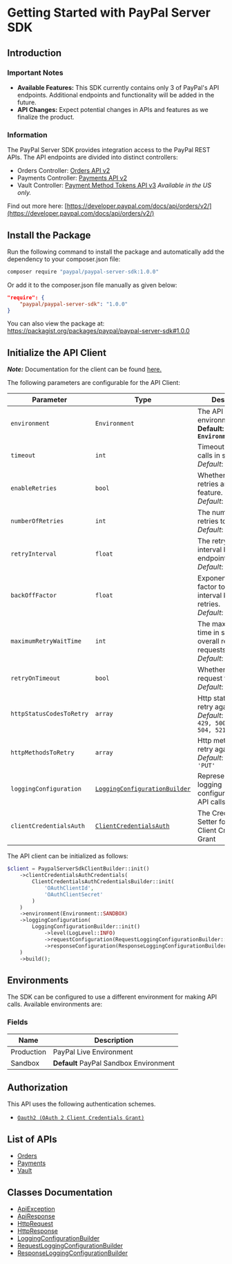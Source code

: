 
# Getting Started with PayPal Server SDK

## Introduction

### Important Notes

- **Available Features:** This SDK currently contains only 3 of PayPal's API endpoints. Additional endpoints and functionality will be added in the future.
- **API Changes:** Expect potential changes in APIs and features as we finalize the product.

### Information

The PayPal Server SDK provides integration access to the PayPal REST APIs. The API endpoints are divided into distinct controllers:

- Orders Controller: <a href="https://developer.paypal.com/docs/api/orders/v2/">Orders API v2</a>
- Payments Controller: <a href="https://developer.paypal.com/docs/api/payments/v2/">Payments API v2</a>
- Vault Controller: <a href="https://developer.paypal.com/docs/api/payment-tokens/v3/">Payment Method Tokens API v3</a> *Available in the US only.*

Find out more here: [https://developer.paypal.com/docs/api/orders/v2/](https://developer.paypal.com/docs/api/orders/v2/)

## Install the Package

Run the following command to install the package and automatically add the dependency to your composer.json file:

```bash
composer require "paypal/paypal-server-sdk:1.0.0"
```

Or add it to the composer.json file manually as given below:

```json
"require": {
    "paypal/paypal-server-sdk": "1.0.0"
}
```

You can also view the package at:
https://packagist.org/packages/paypal/paypal-server-sdk#1.0.0

## Initialize the API Client

**_Note:_** Documentation for the client can be found [here.](https://www.github.com/paypal/PayPal-PHP-Server-SDK/tree/1.0.0/doc/client.md)

The following parameters are configurable for the API Client:

| Parameter | Type | Description |
|  --- | --- | --- |
| `environment` | `Environment` | The API environment. <br> **Default: `Environment.SANDBOX`** |
| `timeout` | `int` | Timeout for API calls in seconds.<br>*Default*: `0` |
| `enableRetries` | `bool` | Whether to enable retries and backoff feature.<br>*Default*: `false` |
| `numberOfRetries` | `int` | The number of retries to make.<br>*Default*: `0` |
| `retryInterval` | `float` | The retry time interval between the endpoint calls.<br>*Default*: `1` |
| `backOffFactor` | `float` | Exponential backoff factor to increase interval between retries.<br>*Default*: `2` |
| `maximumRetryWaitTime` | `int` | The maximum wait time in seconds for overall retrying requests.<br>*Default*: `0` |
| `retryOnTimeout` | `bool` | Whether to retry on request timeout.<br>*Default*: `true` |
| `httpStatusCodesToRetry` | `array` | Http status codes to retry against.<br>*Default*: `408, 413, 429, 500, 502, 503, 504, 521, 522, 524` |
| `httpMethodsToRetry` | `array` | Http methods to retry against.<br>*Default*: `'GET', 'PUT'` |
| `loggingConfiguration` | [`LoggingConfigurationBuilder`](https://www.github.com/paypal/PayPal-PHP-Server-SDK/tree/1.0.0/doc/logging-configuration-builder.md) | Represents the logging configurations for API calls |
| `clientCredentialsAuth` | [`ClientCredentialsAuth`](https://www.github.com/paypal/PayPal-PHP-Server-SDK/tree/1.0.0/doc/auth/oauth-2-client-credentials-grant.md) | The Credentials Setter for OAuth 2 Client Credentials Grant |

The API client can be initialized as follows:

```php
$client = PaypalServerSdkClientBuilder::init()
    ->clientCredentialsAuthCredentials(
        ClientCredentialsAuthCredentialsBuilder::init(
            'OAuthClientId',
            'OAuthClientSecret'
        )
    )
    ->environment(Environment::SANDBOX)
    ->loggingConfiguration(
        LoggingConfigurationBuilder::init()
            ->level(LogLevel::INFO)
            ->requestConfiguration(RequestLoggingConfigurationBuilder::init()->body(true))
            ->responseConfiguration(ResponseLoggingConfigurationBuilder::init()->headers(true))
    )
    ->build();
```

## Environments

The SDK can be configured to use a different environment for making API calls. Available environments are:

### Fields

| Name | Description |
|  --- | --- |
| Production | PayPal Live Environment |
| Sandbox | **Default** PayPal Sandbox Environment |

## Authorization

This API uses the following authentication schemes.

* [`Oauth2 (OAuth 2 Client Credentials Grant)`](https://www.github.com/paypal/PayPal-PHP-Server-SDK/tree/1.0.0/doc/auth/oauth-2-client-credentials-grant.md)

## List of APIs

* [Orders](https://www.github.com/paypal/PayPal-PHP-Server-SDK/tree/1.0.0/doc/controllers/orders.md)
* [Payments](https://www.github.com/paypal/PayPal-PHP-Server-SDK/tree/1.0.0/doc/controllers/payments.md)
* [Vault](https://www.github.com/paypal/PayPal-PHP-Server-SDK/tree/1.0.0/doc/controllers/vault.md)

## Classes Documentation

* [ApiException](https://www.github.com/paypal/PayPal-PHP-Server-SDK/tree/1.0.0/doc/api-exception.md)
* [ApiResponse](https://www.github.com/paypal/PayPal-PHP-Server-SDK/tree/1.0.0/doc/api-response.md)
* [HttpRequest](https://www.github.com/paypal/PayPal-PHP-Server-SDK/tree/1.0.0/doc/http-request.md)
* [HttpResponse](https://www.github.com/paypal/PayPal-PHP-Server-SDK/tree/1.0.0/doc/http-response.md)
* [LoggingConfigurationBuilder](https://www.github.com/paypal/PayPal-PHP-Server-SDK/tree/1.0.0/doc/logging-configuration-builder.md)
* [RequestLoggingConfigurationBuilder](https://www.github.com/paypal/PayPal-PHP-Server-SDK/tree/1.0.0/doc/request-logging-configuration-builder.md)
* [ResponseLoggingConfigurationBuilder](https://www.github.com/paypal/PayPal-PHP-Server-SDK/tree/1.0.0/doc/response-logging-configuration-builder.md)

